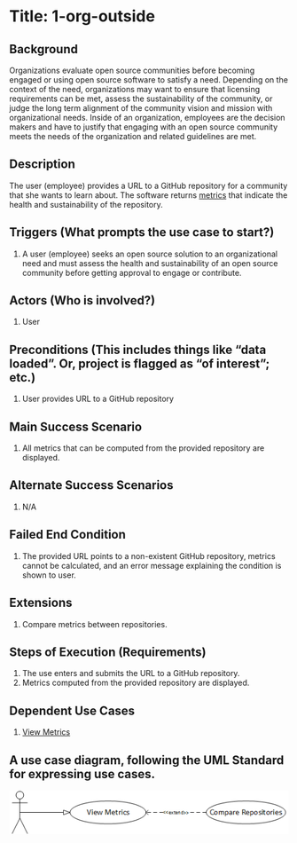 # Title: 1-org-outside

## Background
Organizations evaluate open source communities before becoming engaged or using
open source software to satisfy a need. Depending on the context of the
need, organizations may want to ensure that licensing requirements can be met,
assess the sustainability of the community, or judge the long term alignment of
the community vision and mission with organizational needs. Inside of an
organization, employees are the decision makers and have to justify that
engaging with an open source community meets the needs of the organization and
related guidelines are met.

## Description
The user (employee) provides a URL to a GitHub repository for a community that
she wants to learn about. The software returns
[metrics](https://wiki.linuxfoundation.org/oss-health-metrics/metrics)
that indicate the health and sustainability of the repository.

## Triggers (What prompts the use case to start?)
1. A user (employee) seeks an open source solution to an organizational need and
   must assess the health and sustainability of an open source community before
   getting approval to engage or contribute.

## Actors (Who is involved?)
1. User

## Preconditions (This includes things like “data loaded”. Or, project is flagged as “of interest”; etc.)
1. User provides URL to a GitHub repository

## Main Success Scenario
1. All metrics that can be computed from the provided repository are displayed.

## Alternate Success Scenarios
1. N/A

## Failed End Condition
1. The provided URL points to a non-existent GitHub repository, metrics cannot
   be calculated, and an error message explaining the condition is shown to user.

## Extensions
1. Compare metrics between repositories.

## Steps of Execution (Requirements)
1. The use enters and submits the URL to a GitHub repository.
2. Metrics computed from the provided repository are displayed.

## Dependent Use Cases
1. [View Metrics](view-metrics.md)

## A use case diagram, following the UML Standard for expressing use cases.
![use case diagram](./diagram/ViewMetrics.png)
